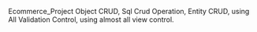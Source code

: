 Ecommerce_Project
Object CRUD, Sql Crud Operation, Entity CRUD, using All Validation Control, using almost all view control.
